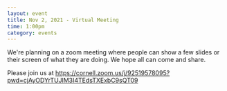 ```yaml
---
layout: event
title: Nov 2, 2021 - Virtual Meeting
time: 1:00pm
category: events
---
```


We're planning on a zoom meeting where people can show a few slides
or their screen of what they are doing. We hope all can come and share.

Please join us at <https://cornell.zoom.us/j/92519578095?pwd=cjAyODYrTUJlM3I4TEdsTXExbC9sQT09>
